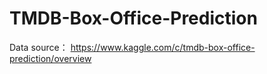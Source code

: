 # TMDB-Box-Office-Prediction

Data source： https://www.kaggle.com/c/tmdb-box-office-prediction/overview

